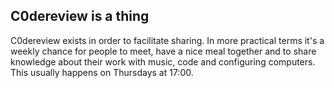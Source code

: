 ## C0dereview is a thing
C0dereview exists in order to facilitate sharing. In more practical terms it's a weekly chance for people to meet, have a nice meal together and to share knowledge about their work with music, code and configuring computers. This usually happens on Thursdays at 17:00.
